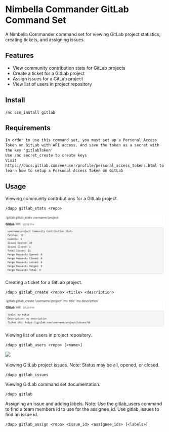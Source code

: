 # Nimbella Commander GitLab Command Set
A Nimbella Commander command set for viewing GitLab project statistics, creating tickets, and assigning issues.

## Features
- View community contribution stats for GitLab projects
- Create a ticket for a GitLab project
- Assign issues for a GitLab project
- View list of users in project repository

## Install
```
/nc csm_install gitlab
```

## Requirements
```
In order to use this command set, you must set up a Personal Access Token on GitLab with API access. And save the token as a secret with the key 'gitlabToken'
Use /nc secret_create to create keys
Visit https://docs.gitlab.com/ee/user/profile/personal_access_tokens.html to learn how to setup a Personal Access Token on GitLab
```

## Usage
Viewing community contributions for a GitLab project.
```
/dapp gitlab_stats <repo>
```
![GitLab stats command](screenshots/statsCommandScreenshot.PNG)

Creating a ticket for a GitLab project.
```
/dapp gitlab_create <repo> <title> <description>
```
![GitLab create command](screenshots/createCommandScreenshot.PNG)

Viewing list of users in project repository.
```
/dapp gitlab_users <repo> [<name>]
```
![](https://raw.githubusercontent.com/nimbella/command-sets/tree/master/gitlab/screenshots/usersCommandScreenshot.PNG)

Viewing GitLab project issues.
Note: Status may be all, opened, or closed.
```
/dapp gitlab_issues
```

Viewing GitLab command set documentation.
```
/dapp gitlab
```

Assigning an issue and adding labels.
Note: Use the gitlab_users command to find a team members id to use for the assignee_id.
Use gitlab_issues to find an issue id.
```
/dapp gitlab_assign <repo> <issue_id> <assignee_ids> [<labels>]
```
